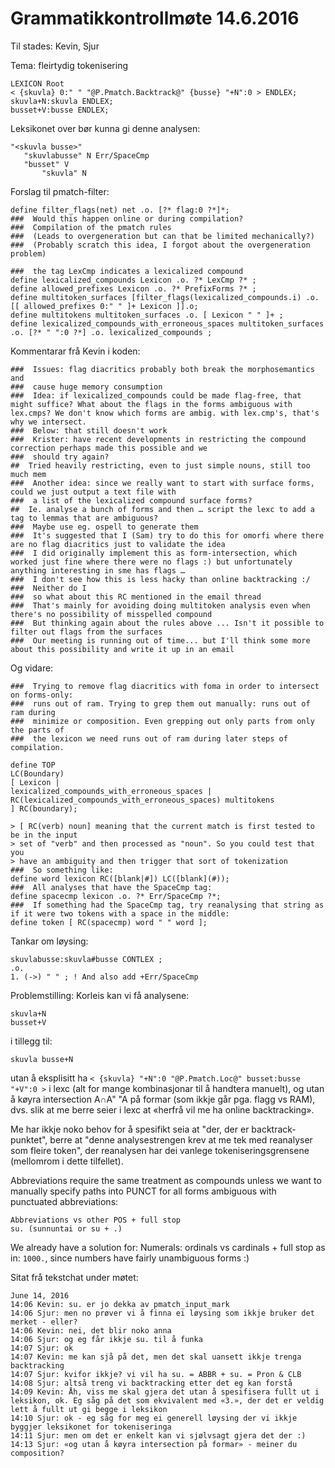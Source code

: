 # Grammatikkontrollmøte 14.6.2016

Til stades: Kevin, Sjur

Tema: fleirtydig tokenisering

```
LEXICON Root
< {skuvla} 0:" " "@P.Pmatch.Backtrack@" {busse} "+N":0 > ENDLEX;
skuvla+N:skuvla ENDLEX;
busset+V:busse ENDLEX;
```

Leksikonet over bør kunna gi denne analysen:

```
"<skuvla busse>"
   "skuvlabusse" N Err/SpaceCmp
   "busset" V
       "skuvla" N
```

Forslag til pmatch-filter:
```
define filter_flags(net) net .o. [?* flag:0 ?*]*;
###  Would this happen online or during compilation?
###  Compilation of the pmatch rules
###  (Leads to overgeneration but can that be limited mechanically?)
###  (Probably scratch this idea, I forgot about the overgeneration problem)

###  the tag LexCmp indicates a lexicalized compound
define lexicalized_compounds Lexicon .o. ?* LexCmp ?* ;
define allowed_prefixes Lexicon .o. ?* PrefixForms ?* ;
define multitoken_surfaces [filter_flags(lexicalized_compounds.i) .o. [[ allowed_prefixes 0:" " ]+ Lexicon ]].o;
define multitokens multitoken_surfaces .o. [ Lexicon " " ]+ ;
define lexicalized_compounds_with_erroneous_spaces multitoken_surfaces .o. [?* " ":0 ?*] .o. lexicalized_compounds ;
```

Kommentarar frå Kevin i koden:
```
###  Issues: flag diacritics probably both break the morphosemantics and
###  cause huge memory consumption
###  Idea: if lexicalized_compounds could be made flag-free, that might suffice? What about the flags in the forms ambiguous with lex.cmps? We don't know which forms are ambig. with lex.cmp's, that's why we intersect.
###  Below: that still doesn't work
###  Krister: have recent developments in restricting the compound correction perhaps made this possible and we
###  should try again?
##  Tried heavily restricting, even to just simple nouns, still too much mem
###  Another idea: since we really want to start with surface forms, could we just output a text file with
###  a list of the lexicalized compound surface forms?
##  Ie. analyse a bunch of forms and then … script the lexc to add a tag to lemmas that are ambiguous?
###  Maybe use eg. ospell to generate them
###  It's suggested that I (Sam) try to do this for omorfi where there are no flag diacritics just to validate the idea
###  I did originally implement this as form-intersection, which worked just fine where there were no flags :) but unfortunately anything interesting in sme has flags …
###  I don't see how this is less hacky than online backtracking :/ 
###  Neither do I
###  so what about this RC mentioned in the email thread
###  That's mainly for avoiding doing multitoken analysis even when there's no possibility of misspelled compound
###  But thinking again about the rules above ... Isn't it possible to filter out flags from the surfaces
###  Our meeting is running out of time... but I'll think some more about this possibility and write it up in an email
```

Og vidare:

```
###  Trying to remove flag diacritics with foma in order to intersect on forms-only:
###  runs out of ram. Trying to grep them out manually: runs out of ram during
###  minimize or composition. Even grepping out only parts from only the parts of
###  the lexicon we need runs out of ram during later steps of compilation.

define TOP
LC(Boundary)
[ Lexicon |
lexicalized_compounds_with_erroneous_spaces |
RC(lexicalized_compounds_with_erroneous_spaces) multitokens
] RC(boundary);

> [ RC(verb) noun] meaning that the current match is first tested to be in the input
> set of "verb" and then processed as "noun". So you could test that you
> have an ambiguity and then trigger that sort of tokenization
###  So something like:
define word lexicon RC([blank|#]) LC([blank](#));
###  All analyses that have the SpaceCmp tag:
define spacecmp lexicon .o. ?* Err/SpaceCmp ?*; 
###  If something had the SpaceCmp tag, try reanalysing that string as if it were two tokens with a space in the middle:
define token [ RC(spacecmp) word " " word ]; 
```

Tankar om løysing:
```
skuvlabusse:skuvla#busse CONTLEX ;
.o.
1. (->) " " ; ! And also add +Err/SpaceCmp
```

Problemstilling:
Korleis kan vi få analysene:
```
skuvla+N
busset+V
```

i tillegg til:
```
skuvla busse+N
```

utan å eksplisitt ha
```< {skuvla} "+N":0 "@P.Pmatch.Loc@" busset:busse "+V":0 >```
i lexc (alt for mange kombinasjonar til å handtera manuelt), og utan å køyra
intersection A∩A" "A på formar (som ikkje går pga. flagg vs RAM), dvs. slik at
me berre seier i lexc at «herfrå vil me ha online backtracking».

Me har ikkje noko behov for å spesifikt seia at "der, der er backtrack-punktet",
berre at "denne analysestrengen krev at me tek med reanalyser som fleire token",
der reanalysen har dei vanlege tokeniseringsgrensene (mellomrom i dette tilfellet).

Abbreviations require the same treatment as compounds unless we want to manually
specify paths into PUNCT for all forms ambiguous with punctuated abbreviations:
```
Abbreviations vs other POS + full stop
su. (sunnuntai or su + .)
```

We already have a solution for:
Numerals: ordinals vs cardinals + full stop as in: `1000.`,
since numbers have fairly unambiguous forms :)

Sitat frå tekstchat under møtet:
```
June 14, 2016
14:06 Kevin: su. er jo dekka av pmatch_input_mark
14:06 Sjur: men no prøver vi å finna ei løysing som ikkje bruker det merket - eller?
14:06 Kevin: nei, det blir noko anna
14:06 Sjur: og eg får ikkje su. til å funka
14:07 Sjur: ok
14:07 Kevin: me kan sjå på det, men det skal uansett ikkje trenga backtracking
14:07 Sjur: kvifor ikkje? vi vil ha su. = ABBR + su. = Pron & CLB
14:08 Sjur: altså treng vi backtracking etter det eg kan forstå
14:09 Kevin: Åh, viss me skal gjera det utan å spesifisera fullt ut i leksikon, ok. Eg såg på det som ekvivalent med «3.», der det er veldig lett å fullt ut gi begge i leksikon
14:10 Sjur: ok - eg såg for meg ei generell løysing der vi ikkje byggjer leksikonet for tokeniseringa
14:11 Sjur: men om det er enkelt kan vi sjølvsagt gjera det der :)
14:13 Sjur: «og utan å køyra intersection på formar» - meiner du composition?
```
